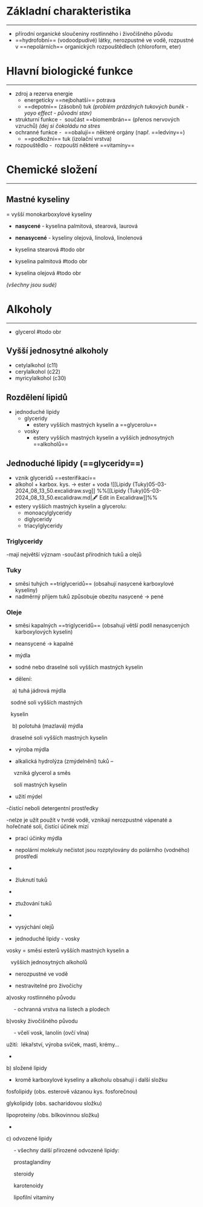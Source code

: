 # Základní charakteristika
---
- přírodní organické sloučeniny rostlinného i živočišného původu
- ==hydrofobní== (vodoodpudivé) látky, nerozpustné ve vodě, rozpustné v ==nepolárních== organických rozpouštědlech (chloroform, eter)

# Hlavní biologické funkce
---
- zdroj a rezerva energie
	- energeticky ==nejbohatší== potrava
	- ==depotní== (zásobní) tuk _(problém prázdných tukových buněk - yoyo effect - původní stav)_
- strukturní funkce
	-  součást ==biomembrán== (přenos nervových vzruchů) _(dej si čokoládu na stres_
- ochranné funkce
	-  ==obalují== některé orgány (např. ==ledviny==)
	- ==podkožní== tuk (izolační vrstva)
- rozpouštědlo
	-  rozpouští některé ==vitamíny==

# Chemické složení
---
## Mastné kyseliny
= vyšší monokarboxylové kyseliny
- **nasycené** - kyselina palmitová, stearová, laurová
- **nenasycené** - kyseliny olejová, linolová, linolenová

- kyselina stearová #todo obr
- kyselina palmitová #todo  obr
- kyselina olejová #todo obr

_(všechny jsou sudé)_

# Alkoholy
---
- glycerol #todo obr

## Vyšší jednosytné alkoholy
- cetylalkohol (c11)
- cerylalkohol (c22)
- myricylalkohol (c30)
	
## Rozdělení lipidů
- jednoduché lipidy
	- glyceridy
		- estery vyšších mastných kyselin a ==glycerolu==
	- vosky
		- estery vyšších mastných kyselin a vyšších jednosytných ==alkoholů==

## Jednoduché lipidy (==glyceridy==)
- vznik glyceridů ==esterifikací==
- alkohol + karbox. kys.  $\longrightarrow$ ester + voda
![[Lipidy (Tuky)05-03-2024_08_13_50.excalidraw.svg]]
%%[[Lipidy (Tuky)05-03-2024_08_13_50.excalidraw.md|🖋 Edit in Excalidraw]]%%
- estery vyšších mastných kyselin a glycerolu:
	- monoacylglyceridy
	- diglyceridy
	- triacylglyceridy

### Triglyceridy
-mají největší význam
-součást přírodních tuků a olejů

### Tuky
- směsi tuhých ==triglyceridů== (obsahují nasycené karboxylové kyseliny)
- nadměrný příjem tuků způsobuje obezitu
nasycené $\longrightarrow$ pené

### Oleje
- směsi kapalných ==triglyceridů== (obsahují větší podíl nenasycených karboxylových kyselin)
- neansycené $\longrightarrow$ kapalné
- mýdla

- sodné nebo draselné soli vyšších mastných kyselin

- dělení:

    a) tuhá jádrová mýdla

   sodné soli vyšších mastných

   kyselin

    b) polotuhá (mazlavá) mýdla

   draselné soli vyšších mastných kyselin

- výroba mýdla

- alkalická hydrolýza (zmýdelnění) tuků –

     vzniká glycerol a směs

     solí mastných kyselin

- užití mýdel

-čistící neboli detergentní prostředky

-nelze je užít použít v tvrdé vodě, vznikají nerozpustné vápenaté a hořečnaté soli, čistící účinek mizí

- prací účinky mýdla

- nepolární molekuly nečistot jsou rozptylovány do polárního (vodného) prostředí

- 

- žluknutí tuků

- 

- ztužování tuků

- 

- vysýchání olejů

- jednoduché lipidy - vosky

vosky = směsi esterů vyšších mastných kyselin a

   vyšších jednosytných alkoholů

- nerozpustné ve vodě 

- nestravitelné pro živočichy

a)vosky rostlinného původu

     - ochranná vrstva na listech a plodech    

b)vosky živočišného původu

     - včelí vosk, lanolín (ovčí vlna)

užití:  lékařství, výroba svíček, masti, krémy…

- 

b) složené lipidy

- kromě karboxylové kyseliny a alkoholu obsahují i další složku

fosfolipidy (obs. esterově vázanou kys. fosforečnou)

glykolipidy (obs. sacharidovou složku)

lipoproteiny /obs. bílkovinnou složku)

- 

c) odvozené lipidy

     - všechny další přirozené odvozené lipidy:

     prostaglandiny

     steroidy

     karotenoidy

     lipofilní vitamíny
